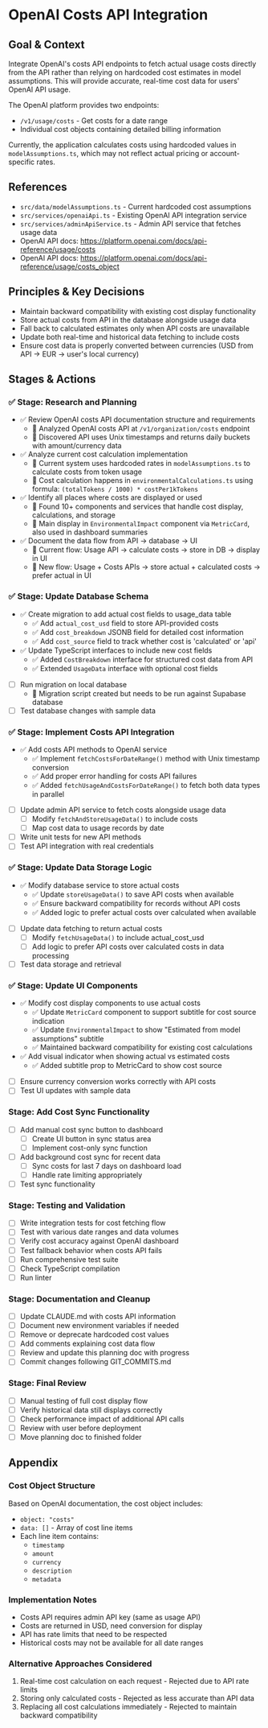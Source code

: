 # OpenAI Costs API Integration

## Goal & Context

Integrate OpenAI's costs API endpoints to fetch actual usage costs directly from the API rather than relying on hardcoded cost estimates in model assumptions. This will provide accurate, real-time cost data for users' OpenAI API usage.

The OpenAI platform provides two endpoints:
- `/v1/usage/costs` - Get costs for a date range
- Individual cost objects containing detailed billing information

Currently, the application calculates costs using hardcoded values in `modelAssumptions.ts`, which may not reflect actual pricing or account-specific rates.

## References

- `src/data/modelAssumptions.ts` - Current hardcoded cost assumptions
- `src/services/openaiApi.ts` - Existing OpenAI API integration service
- `src/services/adminApiService.ts` - Admin API service that fetches usage data
- OpenAI API docs: https://platform.openai.com/docs/api-reference/usage/costs
- OpenAI API docs: https://platform.openai.com/docs/api-reference/usage/costs_object

## Principles & Key Decisions

- Maintain backward compatibility with existing cost display functionality
- Store actual costs from API in the database alongside usage data
- Fall back to calculated estimates only when API costs are unavailable
- Update both real-time and historical data fetching to include costs
- Ensure cost data is properly converted between currencies (USD from API → EUR → user's local currency)

## Stages & Actions

### ✅ Stage: Research and Planning
- ✅ Review OpenAI costs API documentation structure and requirements
  - 📔 Analyzed OpenAI costs API at `/v1/organization/costs` endpoint
  - 📔 Discovered API uses Unix timestamps and returns daily buckets with amount/currency data
- ✅ Analyze current cost calculation implementation
  - 📔 Current system uses hardcoded rates in `modelAssumptions.ts` to calculate costs from token usage
  - 📔 Cost calculation happens in `environmentalCalculations.ts` using formula: `(totalTokens / 1000) * costPer1kTokens`
- ✅ Identify all places where costs are displayed or used
  - 📔 Found 10+ components and services that handle cost display, calculations, and storage
  - 📔 Main display in `EnvironmentalImpact` component via `MetricCard`, also used in dashboard summaries
- ✅ Document the data flow from API → database → UI
  - 📔 Current flow: Usage API → calculate costs → store in DB → display in UI
  - 📔 New flow: Usage + Costs APIs → store actual + calculated costs → prefer actual in UI

### ✅ Stage: Update Database Schema  
- ✅ Create migration to add actual cost fields to usage_data table
  - ✅ Add `actual_cost_usd` field to store API-provided costs
  - ✅ Add `cost_breakdown` JSONB field for detailed cost information
  - ✅ Add `cost_source` field to track whether cost is 'calculated' or 'api'
- ✅ Update TypeScript interfaces to include new cost fields
  - ✅ Added `CostBreakdown` interface for structured cost data from API
  - ✅ Extended `UsageData` interface with optional cost fields
- [ ] Run migration on local database
  - 📔 Migration script created but needs to be run against Supabase database
- [ ] Test database changes with sample data

### ✅ Stage: Implement Costs API Integration
- ✅ Add costs API methods to OpenAI service
  - ✅ Implement `fetchCostsForDateRange()` method with Unix timestamp conversion
  - ✅ Add proper error handling for costs API failures
  - ✅ Added `fetchUsageAndCostsForDateRange()` to fetch both data types in parallel
- [ ] Update admin API service to fetch costs alongside usage data
  - [ ] Modify `fetchAndStoreUsageData()` to include costs
  - [ ] Map cost data to usage records by date
- [ ] Write unit tests for new API methods
- [ ] Test API integration with real credentials

### ✅ Stage: Update Data Storage Logic
- ✅ Modify database service to store actual costs
  - ✅ Update `storeUsageData()` to save API costs when available
  - ✅ Ensure backward compatibility for records without API costs
  - ✅ Added logic to prefer actual costs over calculated when available
- [ ] Update data fetching to return actual costs
  - [ ] Modify `fetchUsageData()` to include actual_cost_usd
  - [ ] Add logic to prefer API costs over calculated costs in data processing
- [ ] Test data storage and retrieval

### ✅ Stage: Update UI Components
- ✅ Modify cost display components to use actual costs
  - ✅ Update `MetricCard` component to support subtitle for cost source indication
  - ✅ Update `EnvironmentalImpact` to show "Estimated from model assumptions" subtitle
  - ✅ Maintained backward compatibility for existing cost calculations
- ✅ Add visual indicator when showing actual vs estimated costs
  - ✅ Added subtitle prop to MetricCard to show cost source
- [ ] Ensure currency conversion works correctly with API costs
- [ ] Test UI updates with sample data

### Stage: Add Cost Sync Functionality
- [ ] Add manual cost sync button to dashboard
  - [ ] Create UI button in sync status area
  - [ ] Implement cost-only sync function
- [ ] Add background cost sync for recent data
  - [ ] Sync costs for last 7 days on dashboard load
  - [ ] Handle rate limiting appropriately
- [ ] Test sync functionality

### Stage: Testing and Validation
- [ ] Write integration tests for cost fetching flow
- [ ] Test with various date ranges and data volumes
- [ ] Verify cost accuracy against OpenAI dashboard
- [ ] Test fallback behavior when costs API fails
- [ ] Run comprehensive test suite
- [ ] Check TypeScript compilation
- [ ] Run linter

### Stage: Documentation and Cleanup
- [ ] Update CLAUDE.md with costs API information
- [ ] Document new environment variables if needed
- [ ] Remove or deprecate hardcoded cost values
- [ ] Add comments explaining cost data flow
- [ ] Review and update this planning doc with progress
- [ ] Commit changes following GIT_COMMITS.md

### Stage: Final Review
- [ ] Manual testing of full cost display flow
- [ ] Verify historical data still displays correctly
- [ ] Check performance impact of additional API calls
- [ ] Review with user before deployment
- [ ] Move planning doc to finished folder

## Appendix

### Cost Object Structure
Based on OpenAI documentation, the cost object includes:
- `object: "costs"`
- `data: []` - Array of cost line items
- Each line item contains:
  - `timestamp`
  - `amount`
  - `currency`
  - `description`
  - `metadata`

### Implementation Notes
- Costs API requires admin API key (same as usage API)
- Costs are returned in USD, need conversion for display
- API has rate limits that need to be respected
- Historical costs may not be available for all date ranges

### Alternative Approaches Considered
1. Real-time cost calculation on each request - Rejected due to API rate limits
2. Storing only calculated costs - Rejected as less accurate than API data
3. Replacing all cost calculations immediately - Rejected to maintain backward compatibility